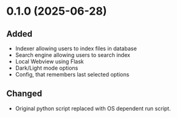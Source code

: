 # 0.1.0 (2025-06-28)
## Added
- Indexer allowing users to index files in database
- Search engine allowing users to search index
- Local Webview using Flask
- Dark/Light mode options
- Config, that remembers last selected options
## Changed
- Original python script replaced with OS dependent run script.